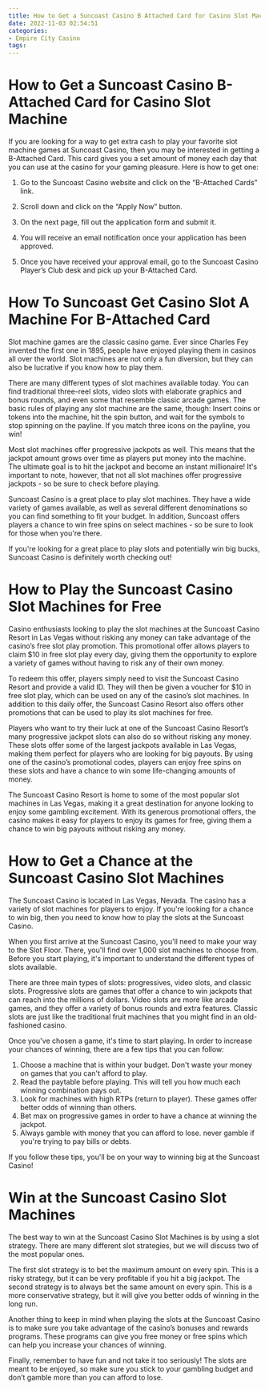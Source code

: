 ```yaml
---
title: How to Get a Suncoast Casino B Attached Card for Casino Slot Machine 
date: 2022-11-03 02:54:51
categories:
- Empire City Casino
tags:
---
```



#  How to Get a Suncoast Casino B-Attached Card for Casino Slot Machine 

If you are looking for a way to get extra cash to play your favorite slot machine games at Suncoast Casino, then you may be interested in getting a B-Attached Card. This card gives you a set amount of money each day that you can use at the casino for your gaming pleasure. Here is how to get one:

1. Go to the Suncoast Casino website and click on the “B-Attached Cards” link.

2. Scroll down and click on the “Apply Now” button.

3. On the next page, fill out the application form and submit it.

4. You will receive an email notification once your application has been approved.

5. Once you have received your approval email, go to the Suncoast Casino Player’s Club desk and pick up your B-Attached Card.

#  How To Suncoast Get Casino Slot A Machine For B-Attached Card 

Slot machine games are the classic casino game. Ever since Charles Fey invented the first one in 1895, people have enjoyed playing them in casinos all over the world. Slot machines are not only a fun diversion, but they can also be lucrative if you know how to play them.

There are many different types of slot machines available today. You can find traditional three-reel slots, video slots with elaborate graphics and bonus rounds, and even some that resemble classic arcade games. The basic rules of playing any slot machine are the same, though: Insert coins or tokens into the machine, hit the spin button, and wait for the symbols to stop spinning on the payline. If you match three icons on the payline, you win!

Most slot machines offer progressive jackpots as well. This means that the jackpot amount grows over time as players put money into the machine. The ultimate goal is to hit the jackpot and become an instant millionaire! It's important to note, however, that not all slot machines offer progressive jackpots - so be sure to check before playing.

Suncoast Casino is a great place to play slot machines. They have a wide variety of games available, as well as several different denominations so you can find something to fit your budget. In addition, Suncoast offers players a chance to win free spins on select machines - so be sure to look for those when you're there.

If you're looking for a great place to play slots and potentially win big bucks, Suncoast Casino is definitely worth checking out!

#  How to Play the Suncoast Casino Slot Machines for Free 

Casino enthusiasts looking to play the slot machines at the Suncoast Casino Resort in Las Vegas without risking any money can take advantage of the casino’s free slot play promotion. This promotional offer allows players to claim $10 in free slot play every day, giving them the opportunity to explore a variety of games without having to risk any of their own money. 

To redeem this offer, players simply need to visit the Suncoast Casino Resort and provide a valid ID. They will then be given a voucher for $10 in free slot play, which can be used on any of the casino’s slot machines. In addition to this daily offer, the Suncoast Casino Resort also offers other promotions that can be used to play its slot machines for free. 

Players who want to try their luck at one of the Suncoast Casino Resort’s many progressive jackpot slots can also do so without risking any money. These slots offer some of the largest jackpots available in Las Vegas, making them perfect for players who are looking for big payouts. By using one of the casino’s promotional codes, players can enjoy free spins on these slots and have a chance to win some life-changing amounts of money. 

The Suncoast Casino Resort is home to some of the most popular slot machines in Las Vegas, making it a great destination for anyone looking to enjoy some gambling excitement. With its generous promotional offers, the casino makes it easy for players to enjoy its games for free, giving them a chance to win big payouts without risking any money.

#  How to Get a Chance at the Suncoast Casino Slot Machines 

The Suncoast Casino is located in Las Vegas, Nevada. The casino has a variety of slot machines for players to enjoy. If you're looking for a chance to win big, then you need to know how to play the slots at the Suncoast Casino.

When you first arrive at the Suncoast Casino, you'll need to make your way to the Slot Floor. There, you'll find over 1,000 slot machines to choose from. Before you start playing, it's important to understand the different types of slots available.

There are three main types of slots: progressives, video slots, and classic slots. Progressive slots are games that offer a chance to win jackpots that can reach into the millions of dollars. Video slots are more like arcade games, and they offer a variety of bonus rounds and extra features. Classic slots are just like the traditional fruit machines that you might find in an old-fashioned casino.

Once you've chosen a game, it's time to start playing. In order to increase your chances of winning, there are a few tips that you can follow: 

1) Choose a machine that is within your budget. Don't waste your money on games that you can't afford to play. 
2) Read the paytable before playing. This will tell you how much each winning combination pays out. 
3) Look for machines with high RTPs (return to player). These games offer better odds of winning than others. 
4) Bet max on progressive games in order to have a chance at winning the jackpot. 
5) Always gamble with money that you can afford to lose. never gamble if you're trying to pay bills or debts.

If you follow these tips, you'll be on your way to winning big at the Suncoast Casino!

#  Win at the Suncoast Casino Slot Machines

The best way to win at the Suncoast Casino Slot Machines is by using a slot strategy. There are many different slot strategies, but we will discuss two of the most popular ones.

The first slot strategy is to bet the maximum amount on every spin. This is a risky strategy, but it can be very profitable if you hit a big jackpot. The second strategy is to always bet the same amount on every spin. This is a more conservative strategy, but it will give you better odds of winning in the long run.

Another thing to keep in mind when playing the slots at the Suncoast Casino is to make sure you take advantage of the casino’s bonuses and rewards programs. These programs can give you free money or free spins which can help you increase your chances of winning.

Finally, remember to have fun and not take it too seriously! The slots are meant to be enjoyed, so make sure you stick to your gambling budget and don’t gamble more than you can afford to lose.
